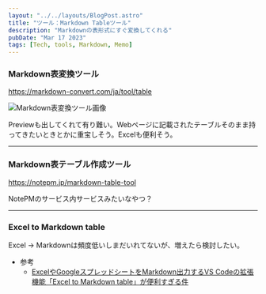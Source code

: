 ```yaml
---
layout: "../../layouts/BlogPost.astro"
title: "ツール：Markdown Tableツール"
description: "Markdownの表形式にすぐ変換してくれる"
pubDate: "Mar 17 2023"
tags: [Tech, tools, Markdown, Memo]
---
```


### Markdown表変換ツール

<https://markdown-convert.com/ja/tool/table>

![Markdown表変換ツール画像](/assets/markdowntabletool1.png)

Previewも出してくれて有り難い。Webページに記載されたテーブルそのまま持ってきたいときとかに重宝しそう。Excelも便利そう。

---

### Markdown表テーブル作成ツール

<https://notepm.jp/markdown-table-tool>

NotePMのサービス内サービスみたいなやつ？

---

### Excel to Markdown table

Excel -> Markdownは頻度低いしまだいれてないが、増えたら検討したい。

- 参考
  - [ExcelやGoogleスプレッドシートをMarkdown出力するVS Codeの拡張機能「Excel to Markdown table」が便利すぎる件](https://dev.classmethod.jp/articles/excel-to-markdown-table/)
